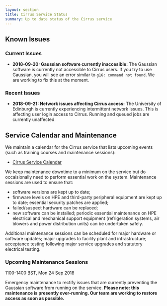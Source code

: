 ```yaml
---
layout: section
title: Cirrus Service Status
summary: Up to date status of the Cirrus service
---
```


## Known Issues

### Current Issues

- **2018-09-20: Gaussian software currently inaccesible:** The Gaussian software is currently not accessible to Cirrus users. If you try to use Gaussian, you will see an error similar to `g16: command not found`. We are working to fix this at the moment.

### Recent Issues

- **2018-09-21: Network issues affecting Cirrus access:** The University of Edinburgh is currently experiencing intermittent network issues. This is affecting user login access to Cirrus. Running and queued jobs are currently unaffected.

## Service Calendar and Maintenance

We maintain a calendar for the Cirrus service that lists upcoming events (such
as training courses and maintenance sessions):

- [Cirrus Service Calendar](calendar.html)

We keep maintenance downtime to a minimum on the service but do occaisionally
need to perform essential work on the system. Maintenance sessions are used to 
ensure that:

* software versions are kept up to date;
* firmware levels on HPE and third-party peripheral equipment are kept up to date;
essential security patches are applied;
* failed/suspect hardware can be replaced;
* new software can be installed;
periodic essential maintenance on HPE electrical and mechanical support equipment (refrigeration systems, air blowers and power distribution units) can be undertaken safely.

Additional maintenance sessions can be scheduled for major hardware or software updates; major upgrades to facility plant and infrastructure; acceptance testing following major service upgrades and statutory electrical testing.

### Upcoming Maintenance Sessions

1100-1400 BST, Mon 24 Sep 2018

Emergency maintenance to rectify issues that are currently preventing the Gaussian software from running on the service.
**Please note: this maintenance is presently over-running.  Our team are working to restore access as soon as possible.**


